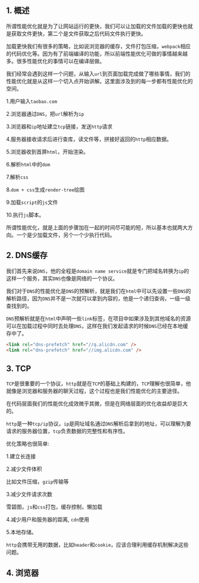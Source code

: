 ## 1. 概述

所谓性能优化就是为了让网站运行的更快，我们可以让加载的文件加载的更快也就是获取文件更快，第二个是文件获取之后代码文件执行更快。

加载更快我们有很多的策略，比如说浏览器的缓存，文件打包压缩，```webpack```相应的代码优化等。因为有了前端编译的功能，所以前端性能优化可做的事情越来越多。很多性能优化的事情可以在编译层做。

我们经常会遇到这样一个问题，从输入```url```到页面加载完成做了哪些事情，我们的性能优化就是从这样一个切入点开始讲解。这里面涉及到的每一步都有性能优化的空间。

1.用户输入```taobao.com```

2.浏览器通过```DNS```，把```url```解析为```ip```

3.浏览器和```ip```地址建立```tcp```链接，发送```http```请求

4.服务器接收请求后进行查库，读文件等，拼接好返回的```http```相应数据。

5.浏览器收到首屏```html```，开始渲染。

6.解析```html```中的```dom```

7.解析```css```

8.```dom + css```生成```render-tree```绘图

9.加载```script```的```js```文件

10.执行```js```脚本。

所谓性能优化，就是上面的步骤加在一起的时间尽可能的短，所以基本也就两大方向。一个是少加载文件，另个一个少执行代码。

## 2. DNS缓存

我们首先来说```DNS```，他的全程是```domain name service```就是专门把域名转换为```ip```的这样一个服务，其实```DNS```也像是网络的一个协议。

我们对于```DNS```的性能优化是```DNS```的预解析，就是我们在```html```中可以先设置一些```DNS```的解析路径，因为```DNS```并不是一次就可以拿到内容的，他是一个递归查询，一级一级查找到的。

```DNS```预解析就是在```html```中声明一些```link```标签，在项目中如果涉及到其他域名的资源可以在加载过程中同时去处理```DNS```，这样在我们发起请求的时候```DNS```已经在本地缓存中了。

```html
<link rel="dns-prefetch" href="//q.alicdn.com" />
<link rel="dns-prefetch" href="//img.alicdn.com" />
```

## 3. TCP

```TCP```是很重要的一个协议，```http```就是在```TCP```的基础上构建的，```TCP```理解也很简单，他就像是浏览器和服务器的聊天过程，这个过程也是我们性能优化的主要途径。

在代码层面我们的性能优化成效微乎其微，但是在网络层面的优化收益却是巨大的。

```http```是一种```tcp/ip```协议，```ip```是网址域名通过```DNS```解析后拿到的地址，可以理解为要请求的服务器位置，```tcp```负责数据的完整性和有序性。

优化策略也很简单:

1.建立长连接

2.减少文件体积

比如文件压缩，```gzip```传输等

3.减少文件请求次数

雪碧图，```js```和```css```打包，缓存控制，懒加载

4.减少用户和服务器的距离, ```cdn```使用

5.本地存储。

```http```会携带无用的数据，比如```header```和```cookie```，应该合理利用缓存机制解决这些问题。

## 4. 浏览器